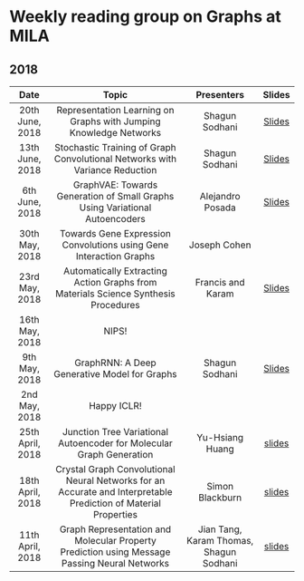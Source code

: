 # Weekly reading group on Graphs at MILA

## 2018

|       Date       | Topic | Presenters | Slides |
|:----------------:|:----------------------------------------:|:----------:|:------:|
| 20th June, 2018 |		Representation Learning on Graphs with Jumping Knowledge Networks  | Shagun Sodhani | [Slides](https://docs.google.com/presentation/d/1VqmZEGFLWvyt2UazWje5UmgIM5geU3O1r0DkWlgNVVM/edit?usp=sharing)
| 13th June, 2018 |		Stochastic Training of Graph Convolutional Networks with Variance Reduction  | Shagun Sodhani | [Slides](https://docs.google.com/presentation/d/1VqmZEGFLWvyt2UazWje5UmgIM5geU3O1r0DkWlgNVVM/edit#slide=id.g36248c8b2c_0_644)
| 6th June, 2018 |	GraphVAE: Towards Generation of Small Graphs Using Variational Autoencoders  | Alejandro Posada | [Slides](https://drive.google.com/file/d/1BcfMvZ0Uyku4v4Q3CyWT8Ng47U8B4mhC/view)
| 30th May, 2018 |	Towards Gene Expression Convolutions using Gene Interaction Graphs  |Joseph Cohen | 
| 23rd May, 2018 |	Automatically Extracting Action Graphs from Materials Science Synthesis Procedures  |Francis and Karam | [Slides](https://drive.google.com/file/d/16eKWAARX0L1DUjfCT8HW8M7f7KQxxXzl/view?usp=sharing)
| 16th May, 2018 |	NIPS!	|  |	 |
| 9th May, 2018 |	GraphRNN: A Deep Generative Model for Graphs |Shagun Sodhani | [Slides](https://docs.google.com/presentation/d/1KV1LpLRVN7xLim_ccZlrxlQWKxcL4k0yldFU1ZgNdGs/edit#slide=id.g36248c8b2c_0_644)
| 2nd May, 2018 |	Happy ICLR!	|  |	 |
| 25th April, 2018 | Junction Tree Variational Autoencoder for Molecular Graph Generation |  Yu-Hsiang Huang | [slides](https://drive.google.com/file/d/1Lk2sRo9T2z0sbY60QXR1Pz_3ozn9mfIr/view) |
| 18th April, 2018 |	Crystal Graph Convolutional Neural Networks for an Accurate and Interpretable Prediction of Material Properties	| Simon Blackburn |	[slides](https://drive.google.com/file/d/1bEAx9b9geprqo44jhpUHd7F94BrpCqIa/view?usp=sharing) |
| 11th April, 2018 | Graph Representation and Molecular Property Prediction using Message Passing Neural Networks |  Jian Tang, Karam Thomas, Shagun Sodhani| [slides](https://github.com/shagunsodhani/Graph-Reading-Group/blob/master/slides/RepresentationLearning-NeuralMessagePassing.pdf) |
